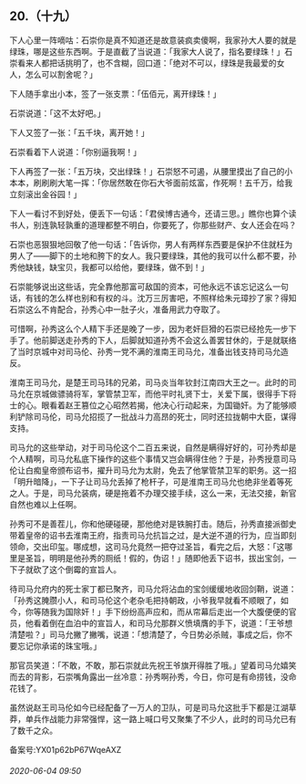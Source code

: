 ## 20.（十九）
下人心里一阵嘀咕：石崇你是真不知道还是故意装疯卖傻啊，我家孙大人要的就是绿珠，哪是这些东西啊。于是直截了当说道：「我家大人说了，指名要绿珠！」石崇看来人都把话挑明了，也不含糊，回口道：「绝对不可以，绿珠是我最爱的女人，怎么可以割舍呢？」



下人随手拿出小本，签了一张支票：「伍佰元，离开绿珠！」



石崇说道：「这不太好吧。」



下人又签了一张：「五千块，离开她！」



石崇看着下人说道：「你别逼我啊！」



下人再签了一张：「五万块，交出绿珠！」石崇怒不可遏，从腰里摸出了自己的小本本，刷刷刷大笔一挥：「你居然敢在你石大爷面前炫富，作死啊！五千万，给我立刻滚出金谷园！」



下人一看讨不到好处，便丢下一句话：「君侯博古通今，还请三思。」瞧你也算个读书人，别连孰轻孰重的道理都整不明白，你要死了，你那些财产、女人还会在吗？



石崇也恶狠狠地回敬了他一句话：「告诉你，男人有两样东西要是保护不住就枉为男人了——脚下的土地和胯下的女人。我只要绿珠，其他的我可以什么都不要，孙秀他缺钱，缺宝贝，我都可以给他，要绿珠，做不到！」



石崇能够说出这些话，完全靠他那富可敌国的资本，可他永远不该忘记这么一句话，有钱的怎么样也别和有权的斗。沈万三厉害吧，不照样给朱元璋抄了家？得知石崇这么不肯配合，孙秀心中一肚子火，准备用武力夺取了。



可惜啊，孙秀这么个人精下手还是晚了一步，因为老奸巨猾的石崇已经抢先一步下手了。他前脚送走孙秀的下人，后脚就知道孙秀不会这么善罢甘休的，于是就联络了当时京城中对司马伦、孙秀一党不满的淮南王司马允，准备出钱支持司马允造反。



淮南王司马允，是楚王司马玮的兄弟，司马炎当年钦封江南四大王之一。此时的司马允在京城做骠骑将军，掌管禁卫军，而他平时礼贤下士，关爱下属，很得手下将士的心。眼看着赵王篡位之心昭然若揭，他决心行动起来，为国锄奸。为了能够顺利铲除司马伦，司马允招揽了一批战斗力高昂的死士，同时还拉拢朝中大臣，谋得支持。



司马允的这些举动，对于司马伦这个二百五来说，自然是瞒得好好的，可孙秀却是个人精啊，司马允私底下操作的这些个事情又岂会瞒得住他？于是，孙秀授意司马伦让白痴皇帝颁布诏书，擢升司马允为太尉，免去了他掌管禁卫军的职务。这一招「明升暗降」，一下子让司马允丢掉了枪杆子，可是淮南王司马允也绝非坐着等死之人。于是，司马允装病，硬是拖着不办理交接手续，这么一来，无法交接，新官自然也难以上任啊。



孙秀可不是善茬儿，你和他硬碰硬，那他绝对是铁腕打击。随后，孙秀直接派御史带着皇帝的诏书去淮南王府，指责司马允抗旨之过，是大逆不道的行为，应当即刻领命，交出印玺。哪成想，这司马允竟然一把夺过圣旨，看完之后，大怒：「这哪里是圣旨，明明是他孙秀的厕纸！假的，伪诏！」随即他丢下诏书，拔出宝剑，一下子就砍了这个倒霉的宣旨人。



待司马允府内的死士家丁都已聚齐，司马允将沾血的宝剑缓缓地收回剑鞘，说道：「孙秀这腌臜小人，和司马伦这个老杂毛把持朝政，小爷我早就看不顺眼了，如今，你等随我为国除奸！」手下纷纷高声应和，而从帘幕后走出一个大腹便便的官员，他看着倒在血泊中的宣旨人，和司马允那群义愤填膺的手下，说道：「王爷想清楚啦？」司马允撇了撇嘴，说道：「想清楚了，今日势必杀贼，事成之后，你不要忘记你承诺的珠宝哦。」



那官员笑道：「不敢，不敢，那石崇就此先祝王爷旗开得胜了哦。」望着司马允嬉笑而去的背影，石崇嘴角露出一丝冷意：孙秀啊孙秀，今日，你可是有命捞钱，没命花钱了。



虽然说赵王司马伦如今已经配备了一万人的卫队，可是司马允这批手下都是江湖草莽，单兵作战能力非常强悍，这一路上喊口号又聚集了不少人，此时的司马允已有了数千之众。



备案号:YX01p62bP67WqeAXZ


###### 2020-06-04 09:50
